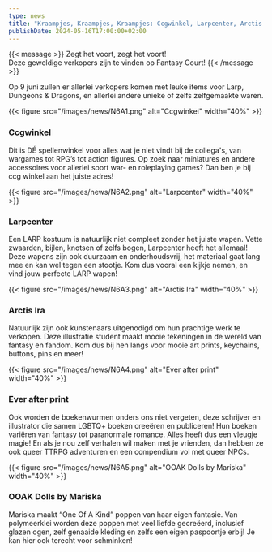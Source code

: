```yaml
--- 
type: news 
title: "Kraampjes, Kraampjes, Kraampjes: Ccgwinkel, Larpcenter, Arctis Ira, EverAfterprint, OOAKdolls by Mariska." 
publishDate: 2024-05-16T17:00:00+02:00 
--- 
```


{{< message >}}
Zegt het voort, zegt het voort!\
Deze geweldige verkopers zijn te vinden op Fantasy Court!
{{< /message >}}

Op 9 juni zullen er allerlei verkopers komen met leuke items voor Larp, Dungeons & Dragons, en allerlei andere unieke of zelfs zelfgemaakte waren.

{{< figure src="/images/news/N6A1.png" alt="Ccgwinkel" width="40%" >}}
### Ccgwinkel ###
Dit is DÉ spellenwinkel voor alles wat je niet vindt bij de collega's, van wargames tot RPG’s tot action figures. Op zoek naar miniatures en andere accessoires voor allerlei soort war- en roleplaying games? Dan ben je bij ccg winkel aan het juiste adres!

{{< figure src="/images/news/N6A2.png" alt="Larpcenter" width="40%" >}}
### Larpcenter ###
Een LARP kostuum is natuurlijk niet compleet zonder het juiste wapen. Vette zwaarden, bijlen, knotsen of zelfs bogen, Larpcenter heeft het allemaal! Deze wapens zijn ook duurzaam en onderhoudsvrij, het materiaal gaat lang mee en kan wel tegen een stootje. Kom dus vooral een kijkje nemen, en vind jouw perfecte LARP wapen!

{{< figure src="/images/news/N6A3.png" alt="Arctis Ira" width="40%" >}}
### Arctis Ira ###
Natuurlijk zijn ook kunstenaars uitgenodigd om hun prachtige werk te verkopen. Deze illustratie student maakt mooie tekeningen in de wereld van fantasy en fandom. Kom dus bij hen langs voor mooie art prints, keychains, buttons, pins en meer!

{{< figure src="/images/news/N6A4.png" alt="Ever after print" width="40%" >}}
### Ever after print ###
Ook worden de boekenwurmen onders ons niet vergeten, deze schrijver en illustrator die samen LGBTQ+ boeken creeëren en publiceren! Hun boeken variëren van fantasy tot paranormale romance. Alles heeft dus een vleugje magie! En als je nou zelf verhalen wil maken met je vrienden, dan hebben ze ook queer TTRPG adventuren en een compendium vol met queer NPCs.


{{< figure src="/images/news/N6A5.png" alt="OOAK Dolls by Mariska" width="40%" >}}
### OOAK Dolls by Mariska ###
Mariska maakt “One Of A Kind” poppen van haar eigen fantasie. Van polymeerklei worden deze poppen met veel liefde gecreëerd, inclusief glazen ogen, zelf genaaide kleding en zelfs een eigen paspoortje erbij! Je kan hier ook terecht voor schminken! 


